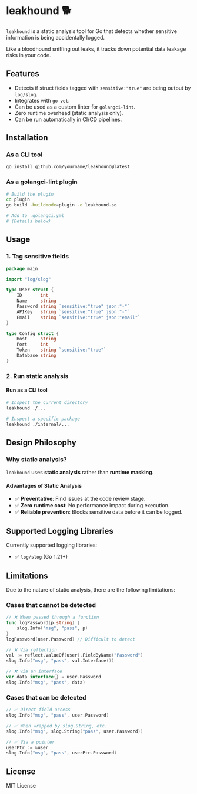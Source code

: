 
# leakhound 🐕

`leakhound` is a static analysis tool for Go that detects whether sensitive information is being accidentally logged.

Like a bloodhound sniffing out leaks, it tracks down potential data leakage risks in your code.

## Features

  - Detects if struct fields tagged with `sensitive:"true"` are being output by `log/slog`.
  - Integrates with `go vet`.
  - Can be used as a custom linter for `golangci-lint`.
  - Zero runtime overhead (static analysis only).
  - Can be run automatically in CI/CD pipelines.

## Installation

### As a CLI tool

```bash
go install github.com/yourname/leakhound@latest
```

### As a golangci-lint plugin

```bash
# Build the plugin
cd plugin
go build -buildmode=plugin -o leakhound.so

# Add to .golangci.yml
# (Details below)
```

## Usage

### 1. Tag sensitive fields

```go
package main

import "log/slog"

type User struct {
    ID       int
    Name     string
    Password string `sensitive:"true" json:"-"`
    APIKey   string `sensitive:"true" json:"-"`
    Email    string `sensitive:"true" json:"email"`
}

type Config struct {
    Host     string
    Port     int
    Token    string `sensitive:"true"`
    Database string
}
```

### 2. Run static analysis

#### Run as a CLI tool

```bash
# Inspect the current directory
leakhound ./...

# Inspect a specific package
leakhound ./internal/...
```


## Design Philosophy

### Why static analysis?

`leakhound` uses **static analysis** rather than **runtime masking**.

#### Advantages of Static Analysis

  - ✅ **Preventative**: Find issues at the code review stage.
  - ✅ **Zero runtime cost**: No performance impact during execution.
  - ✅ **Reliable prevention**: Blocks sensitive data before it can be logged.

## Supported Logging Libraries

Currently supported logging libraries:

  - ✅ `log/slog` (Go 1.21+)

## Limitations

Due to the nature of static analysis, there are the following limitations:

### Cases that cannot be detected

```go
// ❌ When passed through a function
func logPassword(p string) {
    slog.Info("msg", "pass", p)
}
logPassword(user.Password) // Difficult to detect

// ❌ Via reflection
val := reflect.ValueOf(user).FieldByName("Password")
slog.Info("msg", "pass", val.Interface())

// ❌ Via an interface
var data interface{} = user.Password
slog.Info("msg", "pass", data)
```

### Cases that can be detected

```go
// ✅ Direct field access
slog.Info("msg", "pass", user.Password)

// ✅ When wrapped by slog.String, etc.
slog.Info("msg", slog.String("pass", user.Password))

// ✅ Via a pointer
userPtr := &user
slog.Info("msg", "pass", userPtr.Password)
```

## License

MIT License
